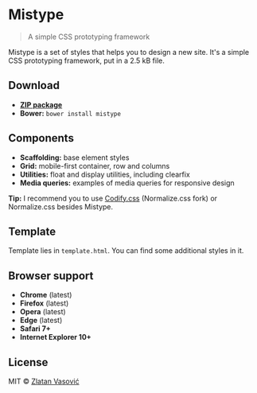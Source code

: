 # Mistype

> A simple CSS prototyping framework

Mistype is a set of styles that helps you to design a new site. It's a simple
CSS prototyping framework, put in a 2.5 kB file.

## Download

- [**ZIP package**](https://github.com/zdroid/mistype/archive/master.zip)
- **Bower:** `bower install mistype`

## Components

- **Scaffolding:** base element styles
- **Grid:** mobile-first container, row and columns
- **Utilities:** float and display utilities, including clearfix
- **Media queries:** examples of media queries for responsive design

**Tip:** I recommend you to use
[Codify.css](https://github.com/zdroid/codify.css) (Normalize.css fork) or
Normalize.css besides Mistype.

## Template

Template lies in `template.html`. You can find some additional styles in it.

## Browser support

- **Chrome** (latest)
- **Firefox** (latest)
- **Opera** (latest)
- **Edge** (latest)
- **Safari 7+**
- **Internet Explorer 10+**

## License

MIT &copy; [Zlatan Vasović](https://github.com/zdroid)
